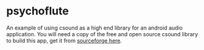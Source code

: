 psychoflute
===========

An example of using csound as a high end library for an android audio application. You will need a copy of the free and open source csound library to  build this app, get it from [sourceforge here](http://sourceforge.net/projects/csound/files/csound5/Android/).
